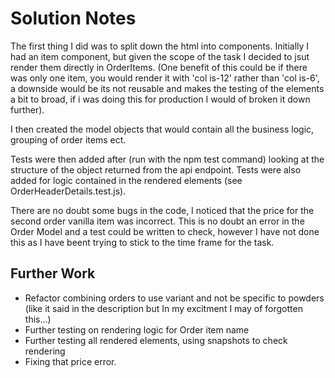 # Solution Notes

The first thing I did was to split down the html into components. Initially I had an item component, but given the scope of the task I decided to jsut render them directly in OrderItems. (One benefit of this could be if there was only one item, you would render it with 'col is-12' rather than 'col is-6', a downside would be its not reusable and makes the testing of the elements a bit to broad, if i was doing this for production I would of broken it down further).

I then created the model objects that would contain all the business logic, grouping of order items ect.

Tests were then added after (run with the npm test command) looking at the structure of the object returned from the api endpoint. Tests were also added for logic contained in the rendered elements (see OrderHeaderDetails.test.js). 

There are no doubt some bugs in the code, I noticed that the price for the second order vanilla item was incorrect. This is no doubt an error in the Order Model and a test could be written to check, however I have not done this as I have beent trying to stick to the time frame for the task.

## Further Work
* Refactor combining orders to use variant and not be specific to powders (like it said in the description but In my excitment I may of forgotten this...)
* Further testing on rendering logic for Order item name
* Further testing all rendered elements, using snapshots to check rendering
* Fixing that price error.

